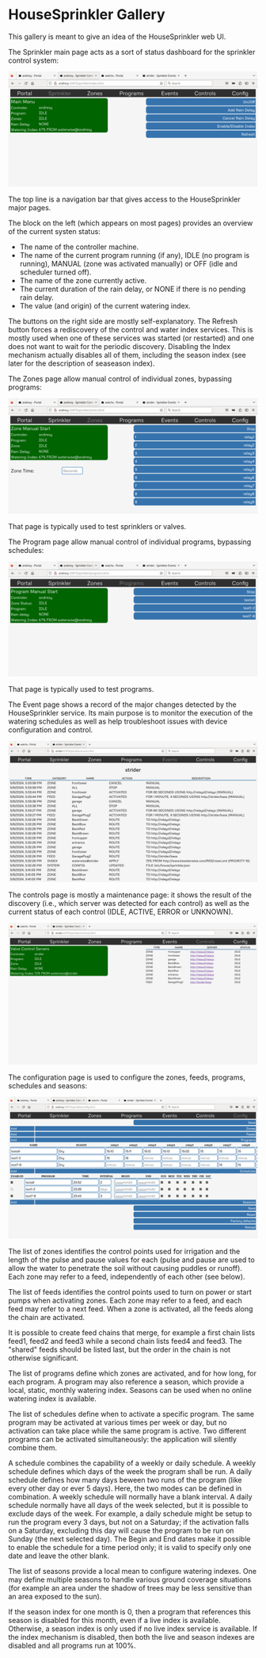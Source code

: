 # HouseSprinkler Gallery

This gallery is meant to give an idea of the HouseSprinkler web UI.

The Sprinkler main page acts as a sort of status dashboard for the sprinkler control system:

![HouseSprinkler Main Page](https://raw.githubusercontent.com/pascal-fb-martin/housesprinkler/master/gallery/main-page.png)

The top line is a navigation bar that gives access to the HouseSprinkler major pages.

The block on the left (which appears on most pages) provides an overview of the current systen status:
* The name of the controller machine.
* The name of the current program running (if any), IDLE (no program is running), MANUAL (zone was activated manually) or OFF (idle and scheduler turned off).
* The name of the zone currently active.
* The current duration of the rain delay, or NONE if there is no pending rain delay.
* The value (and origin) of the current watering index.

The buttons on the right side are mostly self-explanatory. The Refresh button forces a rediscovery of the control and water index services. This is mostly used when one of these services was started (or restarted) and one does not want to wait for the periodic discovery. Disabling the Index mechanism actually disables all of them, including the season index (see later for the description of seaseason index).

The Zones page allow manual control of individual zones, bypassing programs:

![HouseSprinkler Event Page](https://raw.githubusercontent.com/pascal-fb-martin/housesprinkler/master/gallery/zones-page.png)

That page is typically used to test sprinklers or valves.

The Program page allow manual control of individual programs, bypassing schedules:

![HouseSprinkler Event Page](https://raw.githubusercontent.com/pascal-fb-martin/housesprinkler/master/gallery/programs-page.png)

That page is typically used to test programs.

The Event page shows a record of the major changes detected by the HouseSprinkler service. Its main purpose is to monitor the execution of the watering schedules as well as help troubleshoot issues with device configuration and control.

![HouseSprinkler Event Page](https://raw.githubusercontent.com/pascal-fb-martin/housesprinkler/master/gallery/events-page.png)

The controls page is mostly a maintenance page: it shows the result of the discovery (i.e., which server was detected for each control) as well as the current status of each control (IDLE, ACTIVE, ERROR or UNKNOWN).

![HouseSprinkler Control Page](https://raw.githubusercontent.com/pascal-fb-martin/housesprinkler/master/gallery/controls-page.png)

The configuration page is used to configure the zones, feeds, programs, schedules and seasons:

![HouseSprinkler Config Page](https://raw.githubusercontent.com/pascal-fb-martin/housesprinkler/master/gallery/config-page.png)

The list of zones identifies the control points used for irrigation and the length of the pulse and pause values for each (pulse and pause are used to allow the water to penetrate the soil without causing puddles or runoff). Each zone may refer to a feed, independently of each other (see below).

The list of feeds identifies the control points used to turn on power or start pumps when activating zones. Each zone may refer to a feed, and each feed may refer to a next feed. When a zone is activated, all the feeds along the chain are activated.

It is possible to create feed chains that merge, for example a first chain lists feed1, feed2 and feed3 while a second chain lists feed4 and feed3. The "shared" feeds should be listed last, but the order in the chain is not otherwise significant.

The list of programs define which zones are activated, and for how long, for each program. A program may also reference a season, which provide a local, static, monthly watering index. Seasons can be used when no online watering index is available.

The list of schedules define when to activate a specific program. The same program may be activated at various times per week or day, but no activation can take place while the same program is active. Two different programs can be activated simultaneously: the application will silently combine them.

A schedule combines the capability of a weekly or daily schedule. A weekly schedule defines which days of the week the program shall be run. A daily schedule defines how many days beween two runs of the program (like every other day or ever 5 days). Here, the two modes can be defined in combination. A weekly schedule will normally have a blank interval. A daily schedule normally have all days of the week selected, but it is possible to exclude days of the week. For example, a daily schedule might be setup to run the program every 3 days, but not on a Saturday; if the activation falls on a Saturday, excluding this day will cause the program to be run on Sunday (the next selected day). The Begin and End dates make it possible to enable the schedule for a time period only; it is valid to specify only one date and leave the other blank.

The list of seasons provide a local mean to configure watering indexes. One may define multiple seasons to handle various ground coverage situations (for example an area under the shadow of trees may be less sensitive than an area exposed to the sun).

If the season index for one month is 0, then a program that references this season is disabled for this month, even if a live index is available. Otherwise, a season index is only used if no live index service is available. If the index mechanism is disabled, then both the live and season indexes are disabled and all programs run at 100%.

